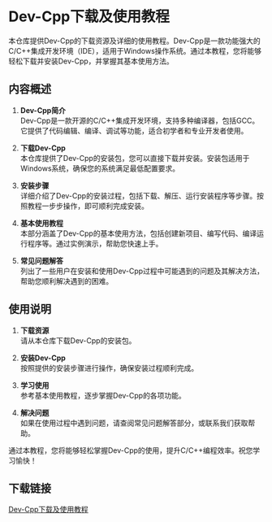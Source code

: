 # Dev-Cpp下载及使用教程

本仓库提供Dev-Cpp的下载资源及详细的使用教程。Dev-Cpp是一款功能强大的C/C++集成开发环境（IDE），适用于Windows操作系统。通过本教程，您将能够轻松下载并安装Dev-Cpp，并掌握其基本使用方法。

## 内容概述

1. **Dev-Cpp简介**  
   Dev-Cpp是一款开源的C/C++集成开发环境，支持多种编译器，包括GCC。它提供了代码编辑、编译、调试等功能，适合初学者和专业开发者使用。

2. **下载Dev-Cpp**  
   本仓库提供了Dev-Cpp的安装包，您可以直接下载并安装。安装包适用于Windows系统，确保您的系统满足最低配置要求。

3. **安装步骤**  
   详细介绍了Dev-Cpp的安装过程，包括下载、解压、运行安装程序等步骤。按照教程一步步操作，即可顺利完成安装。

4. **基本使用教程**  
   本部分涵盖了Dev-Cpp的基本使用方法，包括创建新项目、编写代码、编译运行程序等。通过实例演示，帮助您快速上手。

5. **常见问题解答**  
   列出了一些用户在安装和使用Dev-Cpp过程中可能遇到的问题及其解决方法，帮助您顺利解决遇到的困难。

## 使用说明

1. **下载资源**  
   请从本仓库下载Dev-Cpp的安装包。

2. **安装Dev-Cpp**  
   按照提供的安装步骤进行操作，确保安装过程顺利完成。

3. **学习使用**  
   参考基本使用教程，逐步掌握Dev-Cpp的各项功能。

4. **解决问题**  
   如果在使用过程中遇到问题，请查阅常见问题解答部分，或联系我们获取帮助。

通过本教程，您将能够轻松掌握Dev-Cpp的使用，提升C/C++编程效率。祝您学习愉快！

## 下载链接

[Dev-Cpp下载及使用教程](https://pan.quark.cn/s/e08904f469ac)